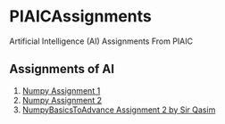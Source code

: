 # PIAICAssignments
Artificial Intelligence (AI) Assignments From PIAIC 

## Assignments of AI
1. [Numpy Assignment 1](https://github.com/Anonster/PIAICAssignments/blob/main/PIAIC149723Assignment%231(Numpy%20Fundamentals).ipynb)
2. [Numpy Assignment 2](https://github.com/Anonster/PIAICAssignments/blob/main/PIAIC149723Assignment%232(NumpyFundamentals).ipynb)
3. [NumpyBasicsToAdvance Assignment 2 by Sir Qasim](https://github.com/Anonster/PIAICAssignments/blob/main/PIAIC149723Assignment2_NumpyBasicsToAdvance.py)
